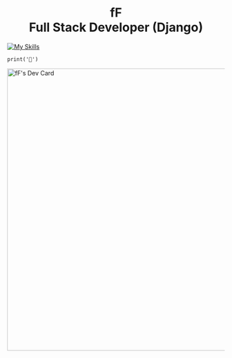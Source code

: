 <h1 align="center">fF<br>Full Stack Developer (Django)</h1>

[![My Skills](https://skillicons.dev/icons?i=python,lua,django,jquery,htmx)](https://skillicons.dev)

```
print('🌱')
```

<a href="https://app.daily.dev/framef318"><img src="https://api.daily.dev/devcards/v2/dmSGL6sKz6O4RK8SN9ec4.png?type=wide&r=eqe" width="652" alt="fF's Dev Card"/></a>
